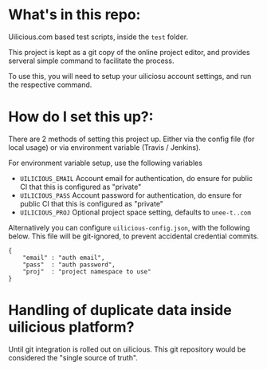 # What's in this repo:

Uilicious.com based test scripts, inside the `test` folder.

This project is kept as a git copy of the online project editor, and provides serveral simple command to facilitate the process.

To use this, you will need to setup your uiliciosu account settings, and run the respective command.

# How do I set this up?:

There are 2 methods of setting this project up. Either via the config file (for local usage) or via environment variable (Travis / Jenkins).

For environment variable setup, use the following variables 

+ `UILICIOUS_EMAIL` Account email for authentication, do ensure for public CI that this is configured as "private"
+ `UILICIOUS_PASS`  Account password for authentication, do ensure for public CI that this is configured as "private"
+ `UILICIOUS_PROJ`  Optional project space setting, defaults to `unee-t..com`

Alternatively you can configure `uilicious-config.json`, with the following below.
This file will be git-ignored, to prevent accidental credential commits.

```
{
	"email" : "auth email",
	"pass"  : "auth password",
	"proj"  : "project namespace to use"
}
```



# Handling of duplicate data inside uilicious platform?

Until git integration is rolled out on uilicious. This git repository would be considered the "single source of truth".